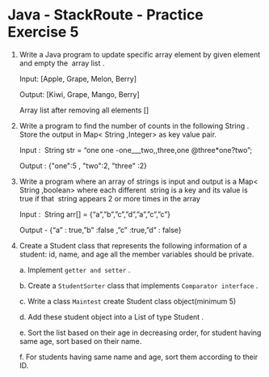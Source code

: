 # Java - StackRoute - Practice Exercise 5

1. Write a Java program to update specific array element by given element and empty the ​ array list​ .

    Input: [Apple, Grape, Melon, Berry]
    
    Output: [Kiwi, Grape, Mango, Berry]
    
    Array list​ after removing all elements []

2. Write a program to find the number of counts in the following ​ String​ . Store the output in
Map<​ String​ ,Integer> as key value pair.
    
    Input : ​ String​ str = “one one -one___two,,three,one @three*one?two”;
    
    Output : {"one":5 , "two":2, "three" :2}

3. Write a program where an array of strings is input and output is a Map<​ String​ ,boolean> where
each different ​ string​ is a key and its value is true if that ​ string​ appears 2 or more times in the array

    Input :​ ​ String​ arr[] = {“a”,”b”,”c”,”d”,”a”,”c”,”c”}
    
    Output - {“a” : true,”b” :false ,”c” :true,”d” : false}
4. Create a Student class that represents the following information of a student: id, name, and age
all the member variables should be private.

    a. Implement `getter and setter` .

    b. Create a `StudentSorter` class that implements `Comparator interface` .

    c. Write a class `Maintest` create Student class object(minimum 5)

    d. Add these student object into a List of type Student .

    e. Sort the list based on their age in decreasing order, for student having same age, sort based on their name.

    f. For students having same name and age, sort them according to their ID.


